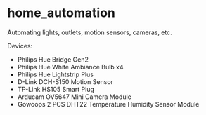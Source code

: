 # home_automation
Automating lights, outlets, motion sensors, cameras, etc.

Devices:
* Philips Hue Bridge Gen2
* Philips Hue White Ambiance Bulb x4
* Philips Hue Lightstrip Plus
* D-Link DCH-S150 Motion Sensor
* TP-Link HS105 Smart Plug
* Arducam OV5647 Mini Camera Module
* Gowoops 2 PCS DHT22 Temperature Humidity Sensor Module
